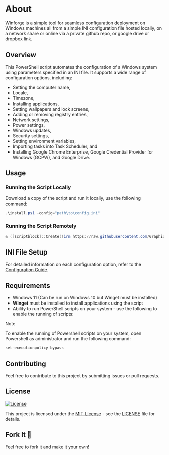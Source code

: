 # About
Winforge is a simple tool for seamless configuration deployment on Windows machines all from a simple INI configuration file hosted locally, on a network share or online via a private github repo, or google drive or dropbox link. 

## Overview
This PowerShell script automates the configuration of a Windows system using parameters specified in an INI file. It supports a wide range of configuration options, including:
- Setting the computer name,
- Locale,
- Timezone,
- Installing applications,
- Setting wallpapers and lock screens,
- Adding or removing registry entries,
- Network settings,
- Power settings,
- Windows updates,
- Security settings,
- Setting environment variables,
- Importing tasks into Task Scheduler, and
- Installing Google Chrome Enterprise, Google Credential Provider for Windows (GCPW), and Google Drive.

## Usage

### Running the Script Locally

Download a copy of the script and run it locally, use the following command:

```powershell
.\install.ps1 -config="path\to\config.ini"
```

### Running the Script Remotely
```powershell
& ([scriptblock]::Create((irm https://raw.githubusercontent.com/Graphixa/WinForge/main/winforge.ps1))) -config "https://raw.githubusercontent.com/Graphixa/WinforgeX/main/config.ini"
```

## INI File Setup
For detailed information on each configuration option, refer to the [Configuration Guide](https://github.com/Graphixa/WinforgeX/wiki/WinForgeX-Configuration-Script-Knowledge-Base).

## Requirements

- Windows 11 (Can be run on Windows 10 but Winget must be installed)
- **Winget** must be installed to install applications using the script
- Ability to run PowerShell scripts on your system - use the following to enable the running of scripts:

> [!NOTE]
> To enable the running of Powershell scripts on your system, open Powershell as administrator and run the following command:
```
set-executionpolicy bypass
```

## Contributing
Feel free to contribute to this project by submitting issues or pull requests. 

## License 
[![License](https://img.shields.io/badge/License-MIT-blue.svg)](LICENSE)

This project is licensed under the [MIT License](LICENSE) - see the [LICENSE](LICENSE) file for details.


## Fork It 🍴
Feel free to fork it and make it your own!

